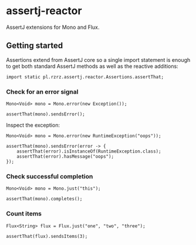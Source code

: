 # assertj-reactor
AssertJ extensions for Mono and Flux.

## Getting started
Assertions extend from AssertJ core 
so a single import statement is enough
to get both standard AssertJ methods as well
as the reactive additions:

```
import static pl.rzrz.assertj.reactor.Assertions.assertThat;
```

### Check for an error signal
```
Mono<Void> mono = Mono.error(new Exception());

assertThat(mono).sendsError();
```

Inspect the exception:
```
Mono<Void> mono = Mono.error(new RuntimeException("oops"));

assertThat(mono).sendsError(error -> {
    assertThat(error).isInstanceOf(RuntimeException.class);
    assertThat(error).hasMessage("oops");
});
```

### Check successful completion
```
Mono<Void> mono = Mono.just("this");

assertThat(mono).completes();
```

### Count items
```
Flux<String> flux = Flux.just("one", "two", "three");

assertThat(flux).sendsItems(3);
```

